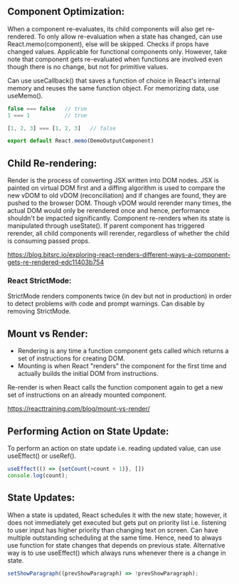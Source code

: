 ## Component Optimization:
When a component re-evaluates, its child components will also get re-rendered. To only allow re-evaluation when a state has changed, can use React.memo(component), else will be skipped. Checks if props have changed values. Applicable for functional components only. However, take note that component gets re-evaluated when functions are involved even though there is no change, but not for primitive values. 

Can use useCallback() that saves a function of choice in React's internal memory and reuses the same function object. For memorizing data, use useMemo().
```javascript
false === false   // true
1 === 1           // true

[1, 2, 3] === [1, 2, 3]   // false
```

```javascript
export default React.memo(DemoOutputComponent)
```

## Child Re-rendering:
Render is the process of converting JSX written into DOM nodes. JSX is painted on virtual DOM first and a diffing algorithm is used to compare the new vDOM to old vDOM (reconciliation) and if changes are found, they are pushed to the browser DOM. Though vDOM would rerender many times, the actual DOM would only be rerendered once and hence, performance shouldn't be impacted significantly. Component re-renders when its state is manipulated through useState(). If parent component has triggered rerender, all child components will rerender, regardless of whether the child is consuming passed props.  

https://blog.bitsrc.io/exploring-react-renders-different-ways-a-component-gets-re-rendered-edc11403b754

### React StrictMode:
StrictMode renders components twice (in dev but not in production) in order to detect problems with code and prompt warnings. Can disable by removing StrictMode.

## Mount vs Render:
- Rendering is any time a function component gets called which returns a set of instructions for creating DOM.
- Mounting is when React "renders" the component for the first time and actually builds the initial DOM from instructions.

Re-render is when React calls the function component again to get a new set of instructions on an already mounted component.

https://reacttraining.com/blog/mount-vs-render/

## Performing Action on State Update:
To perform an action on state update i.e. reading updated value, can use useEffect() or useRef().
```js
useEffect(() => {setCount(+count + 1)}, [])
console.log(count);
```

## State Updates: 
When a state is updated, React schedules it with the new state; however, it does not immediately get executed but gets put on priority list i.e. listening to user input has higher
priority than changing text on screen. Can have multiple outstanding scheduling at the same time. Hence, need to always use function for state changes that depends on previous state. Alternative way is to use useEffect() which always runs whenever there is a change in state.

```javascript
setShowParagraph((prevShowParagraph) => !prevShowParagraph);
```

